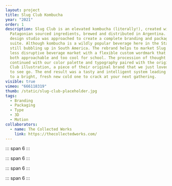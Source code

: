 ```yaml
---
layout: project
title: Slug Club Kombucha
year: "2021"
order: 1
description: Slug Club is an elevated kombucha (literally!), created with
  ​​Patagonian sourced ingredients, brewed and distributed in Argentina. Our
  design studio was approached to create a complete branding and packaging
  suite. Although kombucha is a wildly popular beverage here in the States, it’s
  still bubbling up in South America. The rebrand helps to market Slug Club in a
  less disruptive beverage market with a flexible custom wordmark that feels
  both approachable and too cool for school. The procession of thought is
  continued with our color palette and typography paired with the original Slug
  Club illustration, a piece of their original brand that we just loved too much
  to see go. The end result was a tasty and intelligent system leading the way
  to a bright, fresh new cold one to crack at your next gathering.
visible: true
vimeo: "666118319"
thumb: /static/slug-club-placeholder.jpg
tags:
  - Branding
  - Packaging
  - Type
  - 3D
  - Motion
collaborators:
  - name: The Collected Works
    link: https://thecollectedworks.com/
---
```

<vimeo videoID="665367508" aspect-ratio="16 / 9"/>

<vimeo videoID="665811599" aspect-ratio="16 / 9"/>

<vimeo videoID="662009441" aspect-ratio="16 / 9"/>

::: span 6
<vimeo videoID="662009426" aspect-ratio="8 / 9"/>
:::

::: span 6
<vimeo videoID="662009451" aspect-ratio="8 / 9"/>
:::

<vimeo videoID="665743980" aspect-ratio="16 / 9"/>

<vimeo videoID="662090934" aspect-ratio="16 / 9"/>

<vimeo videoID="664922114" aspect-ratio="16 / 9"/>

::: span 6
<vimeo videoID="665381449" aspect-ratio="8 / 9"/>
:::

::: span 6
<vimeo videoID="664933436" aspect-ratio="8 / 9"/>
:::

<vimeo videoID="664922132" aspect-ratio="16 / 9"/>